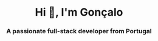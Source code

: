 <h1 align="center">Hi 👋, I'm Gonçalo</h1>
<h3 align="center">A passionate full-stack developer from Portugal</h3>
